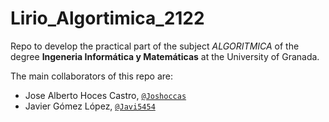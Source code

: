 # Lirio_Algortimica_2122

Repo to develop the practical part of the subject _ALGORITMICA_ of the degree __Ingeneria Informática y Matemáticas__ at the University of Granada.

The main collaborators of this repo are:
- Jose Alberto Hoces Castro, [`@Joshoccas`](https://github.com/Joshoccas) 
- Javier Gómez López, [`@Javi5454`](https://github.com/Javi5454)